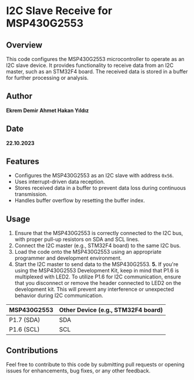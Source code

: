 # I2C Slave Receive for MSP430G2553

## Overview
This code configures the MSP430G2553 microcontroller to operate as an I2C slave device. It provides functionality to receive data from an I2C master, such as an STM32F4 board. The received data is stored in a buffer for further processing or analysis.

## Author
**Ekrem Demir**
**Ahmet Hakan Yıldız**

## Date
**22.10.2023**

## Features
- Configures the MSP430G2553 as an I2C slave with address `0x56`.
- Uses interrupt-driven data reception.
- Stores received data in a buffer to prevent data loss during continuous transmission.
- Handles buffer overflow by resetting the buffer index.

## Usage
1. Ensure that the MSP430G2553 is correctly connected to the I2C bus, with proper pull-up resistors on SDA and SCL lines.
2. Connect the I2C master (e.g., STM32F4 board) to the same I2C bus.
3. Load the code onto the MSP430G2553 using an appropriate programmer and development environment.
4. Start the I2C master to send data to the MSP430G2553.
**5.** If you're using the MSP430G2553 Development Kit, keep in mind that P1.6 is multiplexed with LED2. To utilize P1.6 for I2C communication, ensure that you disconnect or remove the header connected to LED2 on the development kit. This will prevent any interference or unexpected behavior during I2C communication.

MSP430G2553         |       Other Device (e.g., STM32F4 board)
--------------------|------------------------
P1.7 (SDA)          |       SDA
P1.6 (SCL)          |       SCL

## Contributions
Feel free to contribute to this code by submitting pull requests or opening issues for enhancements, bug fixes, or any other feedback.
